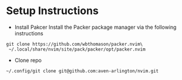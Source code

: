 # Setup Instructions

- Install Pakcer
Install the Packer package manager via the following instructions
```
git clone https://github.com/wbthomason/packer.nvim\
 ~/.local/share/nvim/site/pack/packer/opt/packer.nvim
```

- Clone repo
```
~/.config/git clone git@github.com:aven-arlington/nvim.git
```
